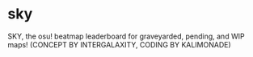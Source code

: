 # sky
SKY, the osu! beatmap leaderboard for graveyarded, pending, and WIP maps! (CONCEPT BY INTERGALAXITY, CODING BY KALIMONADE)
